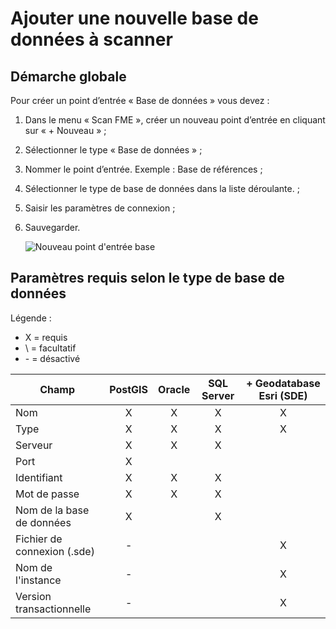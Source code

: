 # Ajouter une nouvelle base de données à scanner

## Démarche globale

Pour créer un point d’entrée « Base de données » vous devez :

1.	Dans le menu « Scan FME », créer un nouveau point d’entrée en cliquant sur « + Nouveau » ;
2.	Sélectionner le type « Base de données » ;
3.	Nommer le point d’entrée. Exemple : Base de références ;
4.	Sélectionner le type de base de données dans la liste déroulante. ;
5.	Saisir les paramètres de connexion ;
6.	Sauvegarder.

    ![Nouveau point d'entrée base](/fr/images/scanFME_new_DB_ready.png "Le nouveau point d'entrée est prêt à être scanné")

## Paramètres requis selon le type de base de données

Légende :
* X = requis
* \ = facultatif
* \- = désactivé

| Champ                       | PostGIS | Oracle | SQL Server | + Geodatabase Esri (SDE) |
| --------------------------- | :-----: | :----: | :--------: | :----------------------: |
| Nom                         | X       | X      | X          | X                        |
| Type                        | X       | X      | X          | X                        |
| Serveur                     | X       | X      | X          |                          |
| Port                        | X       |        |            |                          |
| Identifiant                 | X       | X      | X          |                          |
| Mot de passe                | X       | X      | X          |                          |
| Nom de la base de données   | X       |        | X          |                          |
| Fichier de connexion (.sde) | -       |        |            | X                        |
| Nom de l'instance           | -       |        |            | X                        |
| Version transactionnelle    | -       |        |            | X                        |


